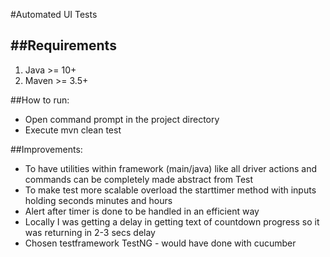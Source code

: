 #Automated UI Tests

##Requirements
------------
1. Java >= 10+
2. Maven >= 3.5+

##How to run:
  - Open command prompt in the project directory
  - Execute mvn clean test

##Improvements:
 - To have utilities within framework (main/java) like all driver actions and commands can be completely made abstract from Test
 - To make test more scalable overload the starttimer method with inputs holding seconds minutes and hours
 - Alert after timer is done to be handled in an efficient way
 - Locally I was getting a delay in getting text of countdown progress so it was returning in 2-3 secs delay
 - Chosen testframework TestNG - would have done with cucumber